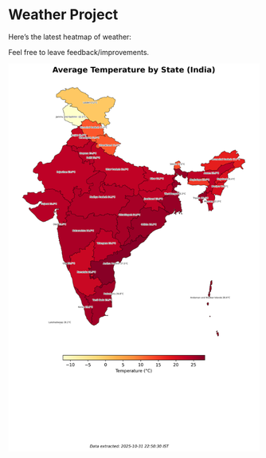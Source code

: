 # Weather Project

Here’s the latest heatmap of weather:

Feel free to leave feedback/improvements.

![India Heatmap](docs/assets/india_heatmap.png?v=04EFE0)
